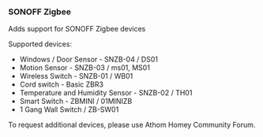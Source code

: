 ### SONOFF Zigbee
Adds support for SONOFF Zigbee devices

Supported devices:
- Windows / Door Sensor - SNZB-04 / DS01
- Motion Sensor - SNZB-03 / ms01, MS01
- Wireless Switch - SNZB-01 / WB01
- Cord switch - Basic ZBR3
- Temperature and Humidity Sensor - SNZB-02 / TH01
- Smart Switch - ZBMINI / 01MINIZB
- 1 Gang Wall Switch / ZB-SW01

To request additional devices, please use Athom Homey Community Forum.